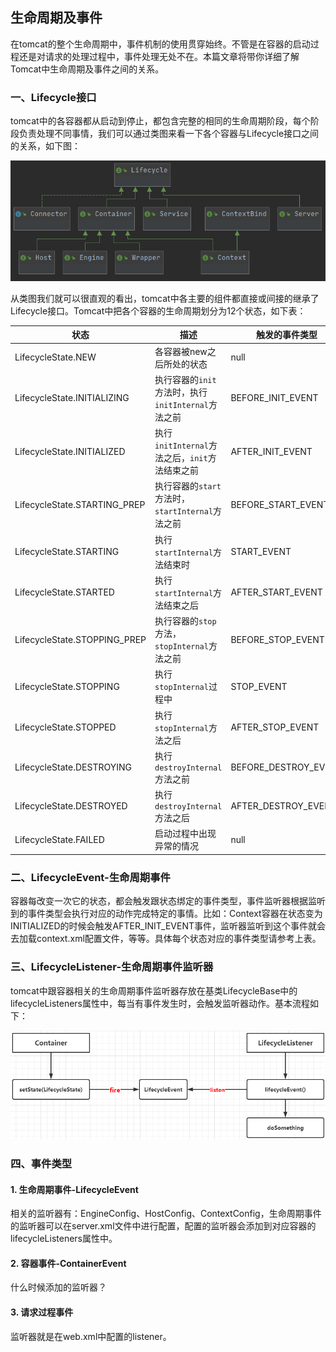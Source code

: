 ## 生命周期及事件

在tomcat的整个生命周期中，事件机制的使用贯穿始终。不管是在容器的启动过程还是对请求的处理过程中，事件处理无处不在。本篇文章将带你详细了解Tomcat中生命周期及事件之间的关系。

### 一、Lifecycle接口

tomcat中的各容器都从启动到停止，都包含完整的相同的生命周期阶段，每个阶段负责处理不同事情，我们可以通过类图来看一下各个容器与Lifecycle接口之间的关系，如下图：

![image-20200511164652656](.\images\lifecycle继承关系图.png)

从类图我们就可以很直观的看出，tomcat中各主要的组件都直接或间接的继承了Lifecycle接口。Tomcat中把各个容器的生命周期划分为12个状态，如下表：

| 状态                         | 描述                                               | 触发的事件类型       |
| ---------------------------- | -------------------------------------------------- | -------------------- |
| LifecycleState.NEW           | 各容器被new之后所处的状态                          | null                 |
| LifecycleState.INITIALIZING  | 执行容器的`init`方法时，执行`initInternal`方法之前 | BEFORE_INIT_EVENT    |
| LifecycleState.INITIALIZED   | 执行`initInternal`方法之后，`init`方法结束之前     | AFTER_INIT_EVENT     |
| LifecycleState.STARTING_PREP | 执行容器的`start`方法时，`startInternal`方法之前   | BEFORE_START_EVENT   |
| LifecycleState.STARTING      | 执行`startInternal`方法结束时                      | START_EVENT          |
| LifecycleState.STARTED       | 执行`startInternal`方法结束之后                    | AFTER_START_EVENT    |
| LifecycleState.STOPPING_PREP | 执行容器的`stop`方法，`stopInternal`方法之前       | BEFORE_STOP_EVENT    |
| LifecycleState.STOPPING      | 执行`stopInternal`过程中                           | STOP_EVENT           |
| LifecycleState.STOPPED       | 执行`stopInternal`方法之后                         | AFTER_STOP_EVENT     |
| LifecycleState.DESTROYING    | 执行`destroyInternal`方法之前                      | BEFORE_DESTROY_EVENT |
| LifecycleState.DESTROYED     | 执行`destroyInternal`方法之后                      | AFTER_DESTROY_EVENT  |
| LifecycleState.FAILED        | 启动过程中出现异常的情况                           | null                 |

### 二、LifecycleEvent-生命周期事件

容器每改变一次它的状态，都会触发跟状态绑定的事件类型，事件监听器根据监听到的事件类型会执行对应的动作完成特定的事情。比如：Context容器在状态变为INITIALIZED的时候会触发AFTER_INIT_EVENT事件，监听器监听到这个事件就会去加载context.xml配置文件，等等。具体每个状态对应的事件类型请参考上表。

### 三、LifecycleListener-生命周期事件监听器

tomcat中跟容器相关的生命周期事件监听器存放在基类LifecycleBase中的lifecycleListeners属性中，每当有事件发生时，会触发监听器动作。基本流程如下：

![image-20200511175456693](.\images\事件处理流程.png)

### 四、事件类型

#### 1. 生命周期事件-LifecycleEvent

相关的监听器有：EngineConfig、HostConfig、ContextConfig，生命周期事件的监听器可以在server.xml文件中进行配置，配置的监听器会添加到对应容器的lifecycleListeners属性中。

#### 2. 容器事件-ContainerEvent

什么时候添加的监听器？

#### 3. 请求过程事件

监听器就是在web.xml中配置的listener。

